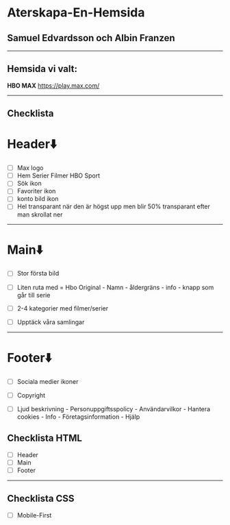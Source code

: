 # Aterskapa-En-Hemsida
## Samuel Edvardsson och Albin Franzen
---
## Hemsida vi valt:
**HBO MAX**
https://play.max.com/

---
## Checklista
# Header⬇️
- [ ] Max logo
- [ ] Hem Serier Filmer HBO Sport
- [ ] Sök ikon
- [ ] Favoriter ikon
- [ ] konto bild ikon
- [ ] Hel transparant när den är högst upp men blir 50% transparant efter man skrollat ner
---
# Main⬇️
- [ ] Stor första bild
- [ ] Liten ruta med = Hbo Original - Namn - åldergräns - info - knapp som går till serie

- [ ] 2-4 kategorier med filmer/serier
- [ ] Upptäck våra samlingar
---
# Footer⬇️
- [ ] Sociala medier ikoner
- [ ] Copyright
- [ ] Ljud beskrivning - Personuppgiftsspolicy - Användarvilkor - Hantera cookies - Info - Företagsinformation - Hjälp


## Checklista HTML
- [ ] Header
- [ ] Main
- [ ] Footer
---
## Checklista CSS
- [ ] Mobile-First 